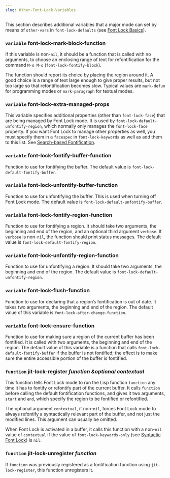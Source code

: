 ```yaml
---
slug: Other-Font-Lock-Variables
---
```


This section describes additional variables that a major mode can set by means of `other-vars` in `font-lock-defaults` (see [Font Lock Basics](Font-Lock-Basics)).

### <span className="tag variable">`variable`</span> **font-lock-mark-block-function**

If this variable is non-`nil`, it should be a function that is called with no arguments, to choose an enclosing range of text for refontification for the command `M-o M-o` (`font-lock-fontify-block`).

The function should report its choice by placing the region around it. A good choice is a range of text large enough to give proper results, but not too large so that refontification becomes slow. Typical values are `mark-defun` for programming modes or `mark-paragraph` for textual modes.

### <span className="tag variable">`variable`</span> **font-lock-extra-managed-props**

This variable specifies additional properties (other than `font-lock-face`) that are being managed by Font Lock mode. It is used by `font-lock-default-unfontify-region`, which normally only manages the `font-lock-face` property. If you want Font Lock to manage other properties as well, you must specify them in a `facespec` in `font-lock-keywords` as well as add them to this list. See [Search-based Fontification](Search_002dbased-Fontification).

### <span className="tag variable">`variable`</span> **font-lock-fontify-buffer-function**

Function to use for fontifying the buffer. The default value is `font-lock-default-fontify-buffer`.

### <span className="tag variable">`variable`</span> **font-lock-unfontify-buffer-function**

Function to use for unfontifying the buffer. This is used when turning off Font Lock mode. The default value is `font-lock-default-unfontify-buffer`.

### <span className="tag variable">`variable`</span> **font-lock-fontify-region-function**

Function to use for fontifying a region. It should take two arguments, the beginning and end of the region, and an optional third argument `verbose`. If `verbose` is non-`nil`, the function should print status messages. The default value is `font-lock-default-fontify-region`.

### <span className="tag variable">`variable`</span> **font-lock-unfontify-region-function**

Function to use for unfontifying a region. It should take two arguments, the beginning and end of the region. The default value is `font-lock-default-unfontify-region`.

### <span className="tag variable">`variable`</span> **font-lock-flush-function**

Function to use for declaring that a region’s fontification is out of date. It takes two arguments, the beginning and end of the region. The default value of this variable is `font-lock-after-change-function`.

### <span className="tag variable">`variable`</span> **font-lock-ensure-function**

Function to use for making sure a region of the current buffer has been fontified. It is called with two arguments, the beginning and end of the region. The default value of this variable is a function that calls `font-lock-default-fontify-buffer` if the buffer is not fontified; the effect is to make sure the entire accessible portion of the buffer is fontified.

### <span className="tag function">`function`</span> **jit-lock-register** *function \&optional contextual*

This function tells Font Lock mode to run the Lisp function `function` any time it has to fontify or refontify part of the current buffer. It calls `function` before calling the default fontification functions, and gives it two arguments, `start` and `end`, which specify the region to be fontified or refontified.

The optional argument `contextual`, if non-`nil`, forces Font Lock mode to always refontify a syntactically relevant part of the buffer, and not just the modified lines. This argument can usually be omitted.

When Font Lock is activated in a buffer, it calls this function with a non-`nil` value of `contextual` if the value of `font-lock-keywords-only` (see [Syntactic Font Lock](Syntactic-Font-Lock)) is `nil`.

### <span className="tag function">`function`</span> **jit-lock-unregister** *function*

If `function` was previously registered as a fontification function using `jit-lock-register`, this function unregisters it.
